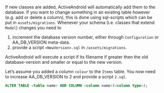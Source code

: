 If new classes are added, ActiveAndroid will automatically add them to the database. If you want to change something in an existing table however (e.g. add or delete a column), this is done using sql-scripts which can be put in `assets/migrations`. Whenever your schema (i.e. classes that extend `Model`) changes you need to

1. increment the database version number, either through `Configuration` or AA_DB_VERSION meta-data.
2. provide a script `<NewVersion>.sql` in `/assets/migrations`.

ActiveAndroid will execute a script if its filename if greater then the old database-version and smaller or equal to the new version.

Let’s assume you added a column `colour` to the `Items` table. You now need to increase AA_DB_VERSION to 2 and provide a script `2.sql`. 

```sql
ALTER TABLE <table name> ADD COLUMN <column name>(<column type>);
```